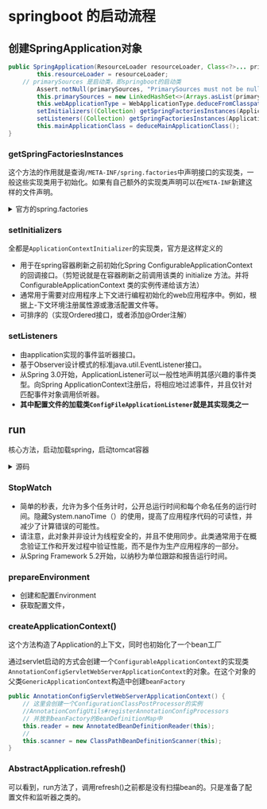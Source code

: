 # springboot 的启动流程

## 创建SpringApplication对象
```java
public SpringApplication(ResourceLoader resourceLoader, Class<?>... primarySources) {
		this.resourceLoader = resourceLoader;
    // primarySources 是启动类，即springboot的启动类
		Assert.notNull(primarySources, "PrimarySources must not be null");
		this.primarySources = new LinkedHashSet<>(Arrays.asList(primarySources));
		this.webApplicationType = WebApplicationType.deduceFromClasspath();
		setInitializers((Collection) getSpringFactoriesInstances(ApplicationContextInitializer.class));
		setListeners((Collection) getSpringFactoriesInstances(ApplicationListener.class));
		this.mainApplicationClass = deduceMainApplicationClass();
}
```
### getSpringFactoriesInstances
这个方法的作用就是查询`/META-INF/spring.factories`中声明接口的实现类，一般这些实现类用于初始化。如果有自己额外的实现类声明可以在`META-INF`新建这样的文件声明。
<details>
<summary>官方的spring.factories</summary>


```
# PropertySource Loaders
# 在初始化ConfigFileApplicationListener时被加载，并被执行
org.springframework.boot.env.PropertySourceLoader=\
org.springframework.boot.env.PropertiesPropertySourceLoader,\
org.springframework.boot.env.YamlPropertySourceLoader

# Run Listeners
# 第三个被加载，在准备enviroment时执行
org.springframework.boot.SpringApplicationRunListener=\
org.springframework.boot.context.event.EventPublishingRunListener

# Error Reporters
org.springframework.boot.SpringBootExceptionReporter=\
org.springframework.boot.diagnostics.FailureAnalyzers

# Application Context Initializers
# 第一个被加载 在environment准备后，context初始化后执行
org.springframework.context.ApplicationContextInitializer=\
org.springframework.boot.context.ConfigurationWarningsApplicationContextInitializer,\
org.springframework.boot.context.ContextIdApplicationContextInitializer,\
org.springframework.boot.context.config.DelegatingApplicationContextInitializer,\
org.springframework.boot.rsocket.context.RSocketPortInfoApplicationContextInitializer,\
org.springframework.boot.web.context.ServerPortInfoApplicationContextInitializer

# Application Listeners
# 第二个被加载
org.springframework.context.ApplicationListener=\
org.springframework.boot.ClearCachesApplicationListener,\
org.springframework.boot.builder.ParentContextCloserApplicationListener,\
org.springframework.boot.cloud.CloudFoundryVcapEnvironmentPostProcessor,\
org.springframework.boot.context.FileEncodingApplicationListener,\
org.springframework.boot.context.config.AnsiOutputApplicationListener,\
org.springframework.boot.context.config.ConfigFileApplicationListener,\
org.springframework.boot.context.config.DelegatingApplicationListener,\
org.springframework.boot.context.logging.ClasspathLoggingApplicationListener,\
org.springframework.boot.context.logging.LoggingApplicationListener,\
org.springframework.boot.liquibase.LiquibaseServiceLocatorApplicationListener

# Environment Post Processors
# 在 ConfigFileApplicationListener 中被加载并执行
org.springframework.boot.env.EnvironmentPostProcessor=\
org.springframework.boot.cloud.CloudFoundryVcapEnvironmentPostProcessor,\
org.springframework.boot.env.SpringApplicationJsonEnvironmentPostProcessor,\
org.springframework.boot.env.SystemEnvironmentPropertySourceEnvironmentPostProcessor,\
org.springframework.boot.reactor.DebugAgentEnvironmentPostProcessor

# Failure Analyzers
org.springframework.boot.diagnostics.FailureAnalyzer=\
org.springframework.boot.diagnostics.analyzer.BeanCurrentlyInCreationFailureAnalyzer,\
org.springframework.boot.diagnostics.analyzer.BeanDefinitionOverrideFailureAnalyzer,\
org.springframework.boot.diagnostics.analyzer.BeanNotOfRequiredTypeFailureAnalyzer,\
org.springframework.boot.diagnostics.analyzer.BindFailureAnalyzer,\
org.springframework.boot.diagnostics.analyzer.BindValidationFailureAnalyzer,\
org.springframework.boot.diagnostics.analyzer.UnboundConfigurationPropertyFailureAnalyzer,\
org.springframework.boot.diagnostics.analyzer.ConnectorStartFailureAnalyzer,\
org.springframework.boot.diagnostics.analyzer.NoSuchMethodFailureAnalyzer,\
org.springframework.boot.diagnostics.analyzer.NoUniqueBeanDefinitionFailureAnalyzer,\
org.springframework.boot.diagnostics.analyzer.PortInUseFailureAnalyzer,\
org.springframework.boot.diagnostics.analyzer.ValidationExceptionFailureAnalyzer,\
org.springframework.boot.diagnostics.analyzer.InvalidConfigurationPropertyNameFailureAnalyzer,\
org.springframework.boot.diagnostics.analyzer.InvalidConfigurationPropertyValueFailureAnalyzer

# FailureAnalysisReporters
org.springframework.boot.diagnostics.FailureAnalysisReporter=\
org.springframework.boot.diagnostics.LoggingFailureAnalysisReporter

```
</details>


### setInitializers
全都是`ApplicationContextInitializer`的实现类，官方是这样定义的
- 用于在spring容器刷新之前初始化Spring ConfigurableApplicationContext的回调接口。（剪短说就是在容器刷新之前调用该类的 initialize 方法。并将 ConfigurableApplicationContext 类的实例传递给该方法）
- 通常用于需要对应用程序上下文进行编程初始化的web应用程序中。例如，根据上-下文环境注册属性源或激活配置文件等。
- 可排序的（实现Ordered接口，或者添加@Order注解）

### setListeners

- 由application实现的事件监听器接口。
- 基于Observer设计模式的标准java.util.EventListener接口。
- 从Spring 3.0开始，ApplicationListener可以一般性地声明其感兴趣的事件类型。向Spring ApplicationContext注册后，将相应地过滤事件，并且仅针对匹配事件对象调用侦听器。
- **其中配置文件的加载类`ConfigFileApplicationListener`就是其实现类之一**

## run
核心方法，启动加载spring，启动tomcat容器
<details>
<summary>源码</summary>

```java
public ConfigurableApplicationContext run(String... args) {
		StopWatch stopWatch = new StopWatch();
		stopWatch.start();
		ConfigurableApplicationContext context = null;
		Collection<SpringBootExceptionReporter> exceptionReporters = new ArrayList<>();
		configureHeadlessProperty();
		SpringApplicationRunListeners listeners = getRunListeners(args);
		listeners.starting();
		try {
			ApplicationArguments applicationArguments = new DefaultApplicationArguments(args);
			// 准备环境，发布事件，配置文件加载。执行EnvironmentPostProcessor
            ConfigurableEnvironment environment = prepareEnvironment(listeners, applicationArguments);
			configureIgnoreBeanInfo(environment);
			Banner printedBanner = printBanner(environment);
			context = createApplicationContext();
			exceptionReporters = getSpringFactoriesInstances(SpringBootExceptionReporter.class,
					new Class[] { ConfigurableApplicationContext.class }, context);
			// 执行ApplicationContextInitializer
            prepareContext(context, environment, listeners, applicationArguments, printedBanner);
            // 最后调用AbstractApplicationContext的refresh()
            // 初始化执行postProcessBeanFactory
			refreshContext(context);
			afterRefresh(context, applicationArguments);
			stopWatch.stop();
			if (this.logStartupInfo) {
				new StartupInfoLogger(this.mainApplicationClass).logStarted(getApplicationLog(), stopWatch);
			}
			listeners.started(context);
			callRunners(context, applicationArguments);
		}
		catch (Throwable ex) {
			handleRunFailure(context, ex, exceptionReporters, listeners);
			throw new IllegalStateException(ex);
		}

		try {
			listeners.running(context);
		}
		catch (Throwable ex) {
			handleRunFailure(context, ex, exceptionReporters, null);
			throw new IllegalStateException(ex);
		}
		return context;
	}
```
</details>

### StopWatch
- 简单的秒表，允许为多个任务计时，公开总运行时间和每个命名任务的运行时间。隐藏System.nanoTime（）的使用，提高了应用程序代码的可读性，并减少了计算错误的可能性。
- 请注意，此对象并非设计为线程安全的，并且不使用同步。此类通常用于在概念验证工作和开发过程中验证性能，而不是作为生产应用程序的一部分。
- 从Spring Framework 5.2开始，以纳秒为单位跟踪和报告运行时间。

### prepareEnvironment
- 创建和配置Environment
- 获取配置文件，



### createApplicationContext()

这个方法构造了Application的上下文，同时也初始化了一个bean工厂

通过servlet启动的方式会创建一个`ConfigurableApplicationContext`的实现类`AnnotationConfigServletWebServerApplicationContext`的对象。在这个对象的父类`GenericApplicationContext`构造中创建`beanFactory`

```java
public AnnotationConfigServletWebServerApplicationContext() {
   	// 这里会创建一个ConfigurationClassPostProcessor的实例
    //AnnotationConfigUtils#registerAnnotationConfigProcessors
    // 并放到beanFactory的BeanDefinitionMap中
    this.reader = new AnnotatedBeanDefinitionReader(this);
 	// 
    this.scanner = new ClassPathBeanDefinitionScanner(this);
}
```

### AbstractApplication.refresh()

可以看到，run方法了，调用refresh()之前都是没有扫描bean的。只是准备了配置文件和监听器之类的。

